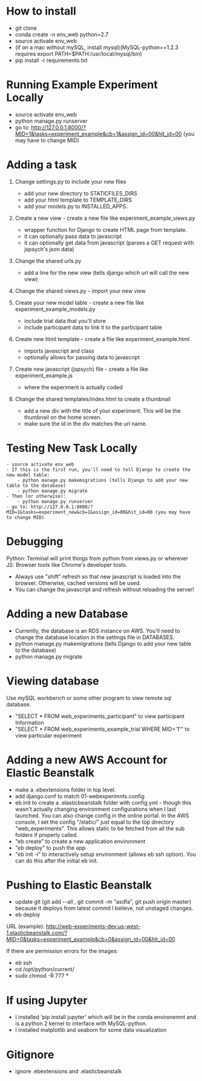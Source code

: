 # How to install
- git clone
- conda create -n env_web python=2.7
- source activate env_web
- (if on a mac without mySQL, install mysql)(MySQL-python==1.2.3 requires export PATH=$PATH:/usr/local/mysql/bin)
- pip install -r requirements.txt

# Running Example Experiment Locally

- source activate env_web
- python manage.py runserver
- go to: http://127.0.0.1:8000/?MID=1&tasks=experiment_example&cb=1&assign_id=00&hit_id=00 (you may have to change MID)

# Adding a task
1. Change settings.py to include your new files
	- add your new directory to STATICFILES_DIRS
	- add your html template to TEMPLATE_DIRS
	- add your models.py to INSTALLED_APPS.

2. Create a new view - create a new file like experiment_example_views.py
	- wrapper function for Django to create HTML page from template.
	- it can optionally pass data to javascript
	- it can optionally get data from javascript (parses a GET request with jspsych's json data)

3. Change the shared urls.py
	- add a line for the new view (tells django which url will call the new view)

4. Change the shared views.py
		- import your new view

5. Create your new model table - create a new file like experiment_example_models.py
	- include trial data that you'll store
	- include participant data to link it to the participant table

6. Create new html template - create a file like experiment_example.html
	- imports javascript and class
	- optionally allows for passing data to javascript

7. Create new javascript (jspsych) file - create a file like experiment_example.js
	- where the experiment is actually coded

8. Change the shared templates/index.html to create a thumbnail
	- add a new div with the title of your experiment. This will be the thumbnail on the home screen.
	- make sure the id in the div matches the url name.


# Testing New Task Locally
	- source activate env_web
	- If this is the first run, you'll need to tell Django to create the new model table:
		- python manage.py makemigrations (tells Django to add your new table to the database)
		- python manage.py migrate
	- Then (or otherwise):
		- python manage.py runserver
	- go to: http://127.0.0.1:8000/?MID=1&tasks=experiment_new&cb=1&assign_id=00&hit_id=00 (you may have to change MID)



# Debugging

Python: Terminal will print things from python from views.py or wherever
JS: Browser tools like Chrome's developer tools.
- Always use "shift" refresh so that new javascript is loaded into the browser. Otherwise, cached versions will be used.
- You can change the javascript and refresh without reloading the server!

# Adding a new Database
- Currently, the database is an RDS instance on AWS. You'll need to change the database location in the settings file in DATABASES.
- python manage.py makemigrations (tells Django to add your new table to the database)
- python manage.py migrate

# Viewing database
Use mySQL workbench or some other program to view remote sql database.
- "SELECT * FROM web_experiments_participant" to view participant Information
- "SELECT * FROM web_experiments_example_trial WHERE MID='1'" to view particular experiment

# Adding a new AWS Account for Elastic Beanstalk
- make a .ebextensions folder in top level.
- add django.conf to match 01-webexperimnts.config
- eb init to create a .elasticbeanstalk folder with config.yml - though this wasn't actually changing environment configurations when I last launched. You can also change config in the online portal. In the AWS console, I set the config "/static/" just equal to the top directory "web_experiments". This allows static to be fetched from all the sub folders if properly called. 
- "eb create" to create a new application environment
- "eb deploy" to push the app
- "eb init -i" to interactively setup environment (allows eb ssh option). You can do this after the initial eb init.

# Pushing to Elastic Beanstalk

- update git (git add --all , git commit -m "asdfa", git push origin master) because it deploys from latest commit I believe, not unstaged changes.
- eb deploy

URL (example): http://web-experiments-dev.us-west-1.elasticbeanstalk.com/?MID=0&tasks=experiment_example&cb=0&assign_id=00&hit_id=00



If there are permission errors for the images:
- eb ssh
- cd /opt/python/current/
- sudo chmod -R 777 *



# If using Jupyter
- I installed 'pip install jupyter' which will be in the conda environemnt and is a python 2 kernel to interface with MySQL-python.
- I installed matplotlib and seaborn for some data visualization

# Gitignore
- ignore .ebextensions and .elasticbeanstalk
